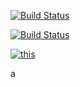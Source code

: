 [![Build Status](https://travis-ci.org/OAI/OpenAPI-Specification.svg?branch=master)](https://travis-ci.org/OAI/OpenAPI-Specification)

[![Build Status](https://ec2-35-154-89-170.ap-south-1.compute.amazonaws.com/job/a/9/badge/icon)](https://ec2-35-154-89-170.ap-south-1.compute.amazonaws.com/job/a/9/)

[![this](https://gist.githubusercontent.com/anant-sogani/b891b9bba91a34b6c27d2fb33b70d743/raw/22522053a13b642b13041b29e8ad93e6a244ab0b/booboo)](www.google.com)


a
